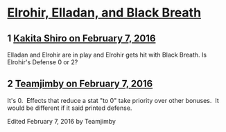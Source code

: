 # [Elrohir, Elladan, and Black Breath](https://community.fantasyflightgames.com/topic/201765-elrohir-elladan-and-black-breath/)

## 1 [Kakita Shiro on February 7, 2016](https://community.fantasyflightgames.com/topic/201765-elrohir-elladan-and-black-breath/?do=findComment&comment=2038311)

Elladan and Elrohir are in play and Elrohir gets hit with Black Breath. Is Elrohir's Defense 0 or 2?

## 2 [Teamjimby on February 7, 2016](https://community.fantasyflightgames.com/topic/201765-elrohir-elladan-and-black-breath/?do=findComment&comment=2038433)

It's 0.  Effects that reduce a stat "to 0" take priority over other bonuses.  It would be different if it said printed defense.

Edited February 7, 2016 by Teamjimby

